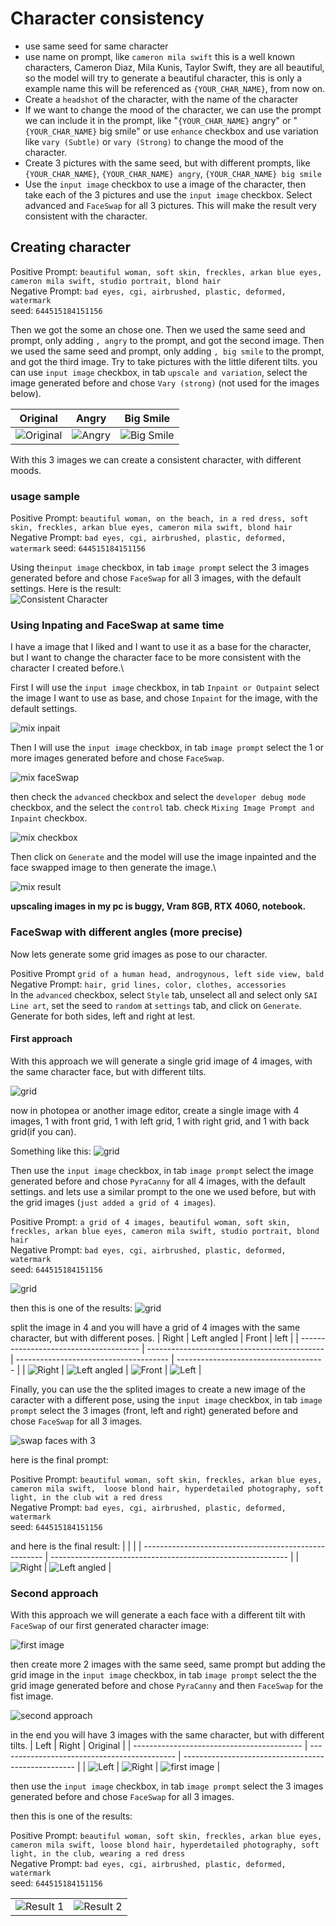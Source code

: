 # Character consistency

- use same seed for same character
- use name on prompt, like `cameron mila swift` this is a well known characters, Cameron Diaz, Mila Kunis, Taylor Swift, they are all beautiful, so the model will try to generate a beautiful character, this is only a example name this will be referenced as `{YOUR_CHAR_NAME}`, from now on. 
- Create a `headshot` of the character, with the name of the character
- If we want to change the mood of the character, we can use the prompt we can include it in the prompt, like "`{YOUR_CHAR_NAME}` angry" or "`{YOUR_CHAR_NAME}` big smile" or use `enhance` checkbox and use variation like `vary (Subtle)` or `vary (Strong)` to change the mood of the character.
- Create  3 pictures with the same seed, but with different prompts, like `{YOUR_CHAR_NAME}`, `{YOUR_CHAR_NAME} angry`, `{YOUR_CHAR_NAME} big smile`
- Use the `input image` checkbox to use a image of the character, then take each of the 3 pictures and use the `input image` checkbox. Select advanced and `FaceSwap` for all 3 pictures. This will make the result very consistent with the character.

## Creating character

Positive Prompt: `beautiful woman, soft skin, freckles, arkan blue eyes, cameron mila swift, studio portrait, blond hair`\
Negative Prompt: `bad eyes, cgi, airbrushed, plastic, deformed, watermark`\
seed: `644515184151156`

Then we got the some an chose one.
Then we used the same seed and prompt, only adding `, angry` to the prompt, and got the second image.
Then we used the same seed and prompt, only adding `, big smile` to the prompt, and got the third image.
Try to take pictures with the little diferent tilts.
you can use `input image` checkbox, in tab `upscale and variation`, select the image generated before and chose `Vary (strong)` (not used for the images below).


| Original                                         | Angry                                        | Big Smile                                            |
| ------------------------------------------------ | -------------------------------------------- | ---------------------------------------------------- |
| ![Original](./assets/consistent_char_normal.png) | ![Angry](./assets/consistent_char_angry.png) | ![Big Smile](./assets/consistent_char_big_smile.png) |

With this 3 images we can create a consistent character, with different moods.

### usage sample

Positive Prompt: `beautiful woman, on the beach, in a red dress, soft skin, freckles, arkan blue eyes, cameron mila swift, blond hair`
Negative Prompt: `bad eyes, cgi, airbrushed, plastic, deformed, watermark`
seed: `644515184151156`

Using the`input image` checkbox, in tab `image prompt` select the 3 images generated before and chose `FaceSwap` for all 3 images, with the default settings.
Here is the result:\
![Consistent Character](./assets/consistent_char_result1.png)


### Using Inpating and FaceSwap at same time

I have a image that I liked and I want to use it as a base for the character, but I want to change the character face to be more consistent with the character I created before.\

First I will use the `input image` checkbox, in tab `Inpaint or Outpaint` select the image I want to use as base, and chose `Inpaint` for the image, with the default settings.

![mix inpait](./assets/consistent_char_mix_ipaint_faceswap1.png)

Then I will use the `input image` checkbox, in tab `image prompt` select the 1 or more images generated before and chose `FaceSwap`.

![mix faceSwap](./assets/consistent_char_mix_ipaint_faceswap2.png)

then check the `advanced` checkbox and select the `developer debug mode` checkbox,  and the select the `control` tab. check `Mixing Image Prompt and Inpaint` checkbox.

![mix checkbox](./assets/consistent_char_mix_ipaint_faceswap3.png)

Then click on `Generate` and the model will use the image inpainted and the face swapped image to
then generate the image.\

![mix result](./assets/consistent_char_mix_ipaint_result.png)

**upscaling images in my pc is buggy, Vram 8GB, RTX 4060, notebook.**

### FaceSwap with different angles (more precise)

Now lets generate some grid images as pose to our character.

Positive Prompt  `grid of a human head, androgynous, left side view, bald`\
Negative Prompt: `hair, grid lines, color, clothes, accessories`\
In the `advanced` checkbox, select `Style` tab, unselect all and select only `SAI Line art`, set the seed to `random` at `settings` tab, and click on `Generate`.
Generate for both sides, left and right at lest.

#### First approach
With this approach we will generate a single grid image of 4 images, with the same character face, but with different tilts.

![grid](./assets/char_grid1.png)

now in photopea or another image editor, create a single image with 4 images, 1 with front grid, 1 with left grid, 1 with right grid, and 1 with back grid(if you can).

Something like this:
![grid](./assets/facegrid2.png)

Then use the `input image` checkbox, in tab `image prompt` select the image generated before and chose `PyraCanny` for all 4 images, with the default settings.
and lets use a similar prompt to the one we used before, but with the grid images (`just added a grid of 4 images`).

Positive Prompt: `a grid of 4 images, beautiful woman, soft skin, freckles, arkan blue eyes, cameron mila swift, studio portrait, blond hair`\
Negative Prompt: `bad eyes, cgi, airbrushed, plastic, deformed, watermark`\
seed: `644515184151156`

![grid](./assets/char_grid2.png)

then this is one of the results:
![grid](./assets/char_grid_result1.png) 

split the image in 4 and you will have a grid of 4 images with the same character, but with different poses.
| Right                                  | Left angled                                  | Front                                  | left                                  |
| -------------------------------------- | -------------------------------------------- | -------------------------------------- | ------------------------------------- |
| ![Right](./assets/from_grid_right.png) | ![Left angled](./assets/from_grid_left1.png) | ![Front](./assets/from_grid_front.png) | ![Left](./assets/from_grid_left2.png) |

Finally, you can use the the splited images to create a new image of the caracter with a different pose, using the `input image` checkbox, in tab `image prompt` select the 3 images (front, left and right) generated before and chose `FaceSwap` for all 3 images.

![swap faces with 3](./assets/consistency_final_step.png)

here is the final prompt:

Positive Prompt: `beautiful woman, soft skin, freckles, arkan blue eyes, cameron mila swift,  loose blond hair, hyperdetailed photography, soft light, in the club wit a red dress`\
Negative Prompt: `bad eyes, cgi, airbrushed, plastic, deformed, watermark`\
seed: `644515184151156`

and here is the final result:
|                                                       |                                                             |
| ----------------------------------------------------- | ----------------------------------------------------------- |
| ![Right](./assets/consistency_final_step_result1.png) | ![Left angled](./assets/consistency_final_step_result2.png) |

### Second approach
With this approach we will generate a each face with a different tilt with `FaceSwap` of our first generated character image:

![first image](./assets/consistent_char_normal.png)

then create more 2 images with the same seed, same prompt but adding the grid image in the `input image` checkbox, in tab `image prompt` select the the grid image generated before and chose `PyraCanny` and then `FaceSwap` for the fist image.

![second approach](./assets/second_approach_facegen1.png)

in the end you will have 3 images with the same character, but with different tilts.
| Left                                       | Right                                        | Original                                            |
| ------------------------------------------ | -------------------------------------------- | --------------------------------------------------- |
| ![Left](./assets/second_approach_left.png) | ![Right](./assets/second_approach_right.png) | ![first image](./assets/consistent_char_normal.png) |


then use the `input image` checkbox, in tab `image prompt` select the 3 images generated before and chose `FaceSwap` for all 3 images.

then this is one of the results:

Positive Prompt: `beautiful woman, soft skin, freckles, arkan blue eyes, cameron mila swift, loose blond hair, hyperdetailed photography, soft light, in the club, wearing a red dress`\
Negative Prompt: `bad eyes, cgi, airbrushed, plastic, deformed, watermark`\
seed: `644515184151156`

|                                                   |                                                   |
| ------------------------------------------------- | ------------------------------------------------- |
| ![Result 1](./assets/second_approach_result1.png) | ![Result 2](./assets/second_approach_result2.png) |
